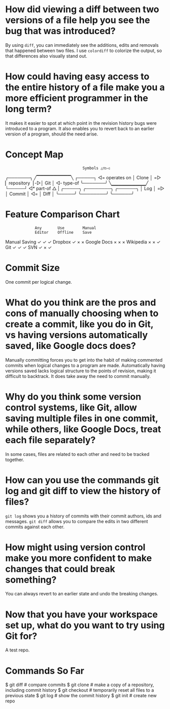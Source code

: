 # How did viewing a diff between two versions of a file help you see the bug that was introduced?

By using `diff`, you can immediately see the additions, edits and removals that happened between two files. I use `colordiff` to colorize the output, so that differences also visually stand out.

# How could having easy access to the entire history of a file make you a more efficient programmer in the long term?

It makes it easier to spot at which point in the revision history bugs were introduced to a program. It also enables you to revert back to an earlier version of a program, should the need arise.

# Concept Map
                                      Symbols △▽▷◁
╭───────╮    ╱▔▔▔▔▔▔▔▔▔▔╲   ┌─────┐   ◁= operates on
│ Clone │ =▷ ▏repository▕ -▷│ Git │   ◁- type-of
╰───────╯    ╲▁▁▁▁▁▁▁▁▁▁╱   └─────┘   ◁* part-of
                   △
                   |
   ╭─────╮    ╭────────╮    ╭──────╮
   │ Log │ =▷ │ Commit │ ◁= │ Diff │
   ╰─────╯    ╰────────╯    ╰──────╯

# Feature Comparison Chart

                 Any       Use        Manual
                 Editor    Offline    Save
Manual Saving    ✓         ✓          ✓
Dropbox          ✓         ×          ×
Google Docs      ×         ×          ×
Wikipedia        ×         ×          ✓
Git              ✓         ✓          ✓
SVN              ✓         ×          ✓

# Commit Size

One commit per logical change.

# What do you think are the pros and cons of manually choosing when to create a commit, like you do in Git, vs having versions automatically saved, like Google docs does?

Manually committing forces you to get into the habit of making commented commits when logical changes to a program are made. Automatically having versions saved lacks logical structure to the points of revision, making it difficult to backtrack. It does take away the need to commit manually.

# Why do you think some version control systems, like Git, allow saving multiple files in one commit, while others, like Google Docs, treat each file separately?

In some cases, files are related to each other and need to be tracked together.

# How can you use the commands git log and git diff to view the history of files?

`git log` shows you a history of commits with their commit authors, ids and messages. `git diff` allows you to compare the edits in two different commits against each other.

# How might using version control make you more confident to make changes that could break something?

You can always revert to an earlier state and undo the breaking changes.

# Now that you have your workspace set up, what do you want to try using Git for?

A test repo.

# Commands So Far

$ git diff      # compare commits
$ git clone     # make a copy of a repository, including commit history
$ git checkout  # temporarily reset all files to a previous state
$ git log       # show the commit history
$ git init      # create new repo
